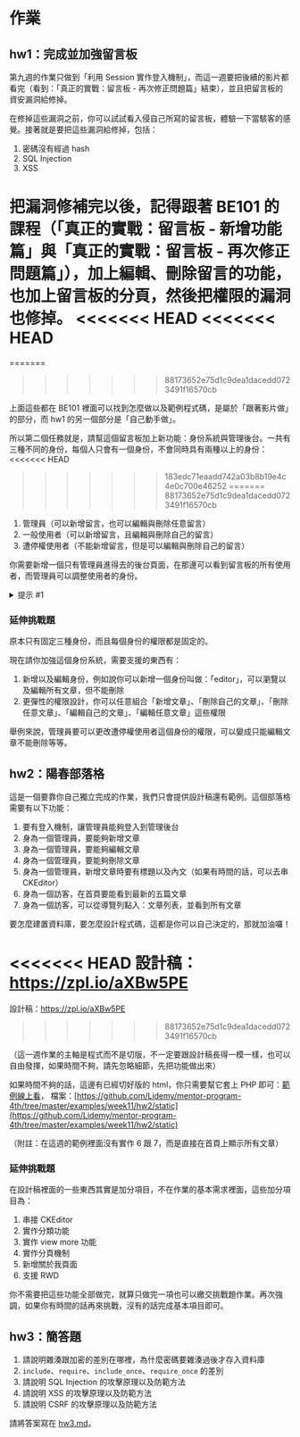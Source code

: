 # 作業

## hw1：完成並加強留言板

第九週的作業只做到「利用 Session 實作登入機制」，而這一週要把後續的影片都看完（看到：「真正的實戰：留言板 - 再次修正問題篇」結束），並且把留言板的資安漏洞給修掉。

在修掉這些漏洞之前，你可以試試看入侵自己所寫的留言板，體驗一下當駭客的感覺。接著就是要把這些漏洞給修掉，包括：

1. 密碼沒有經過 hash
2. SQL Injection
3. XSS

把漏洞修補完以後，記得跟著 BE101 的課程（「真正的實戰：留言板 - 新增功能篇」與「真正的實戰：留言板 - 再次修正問題篇」），加上編輯、刪除留言的功能，也加上留言板的分頁，然後把權限的漏洞也修掉。
<<<<<<< HEAD
<<<<<<< HEAD
=======
=======
>>>>>>> 88173652e75d1c9dea1dacedd0723491f16570cb

上面這些都在 BE101 裡面可以找到怎麼做以及範例程式碼，是屬於「跟著影片做」的部分，而 hw1 的另一個部分是「自己動手做」。

所以第二個任務就是，請幫這個留言板加上新功能：身份系統與管理後台。一共有三種不同的身份，每個人只會有一個身份，不會同時具有兩種以上的身份：
<<<<<<< HEAD
>>>>>>> 183edc71eaadd742a03b8b19e4c4e0c700e46252
=======
>>>>>>> 88173652e75d1c9dea1dacedd0723491f16570cb

1. 管理員（可以新增留言，也可以編輯與刪除任意留言）
2. 一般使用者（可以新增留言，且編輯與刪除自己的留言）
3. 遭停權使用者（不能新增留言，但是可以編輯與刪除自己的留言）

你需要新增一個只有管理員進得去的後台頁面，在那邊可以看到留言板的所有使用者，而管理員可以調整使用者的身份。

<details>
  <summary>提示 #1</summary>
  可以在 users table 裡面新增一個叫做 role 的欄位
  裡面存放使用者的身份，資料格式可以自訂，例如說你可以存成數字
  1 代表一般使用者，0 代表被停權的使用者，2 代表 admin 之類的
  也可以用字串或是 ENUM 來存
</details>

### 延伸挑戰題

原本只有固定三種身份，而且每個身份的權限都是固定的。

現在請你加強這個身份系統，需要支援的東西有：

1. 新增以及編輯身份，例如說你可以新增一個身份叫做：「editor」，可以瀏覽以及編輯所有文章，但不能刪除
2. 更彈性的權限設計，你可以任意組合「新增文章」、「刪除自己的文章」、「刪除任意文章」、「編輯自己的文章」、「編輯任意文章」這些權限

舉例來說，管理員要可以更改遭停權使用者這個身份的權限，可以變成只能編輯文章不能刪除等等。

## hw2：陽春部落格

這是一個要靠你自己獨立完成的作業，我們只會提供設計稿還有範例。這個部落格需要有以下功能：

1. 要有登入機制，讓管理員能夠登入到管理後台
2. 身為一個管理員，要能夠新增文章
3. 身為一個管理員，要能夠編輯文章
4. 身為一個管理員，要能夠刪除文章
5. 身為一個管理員，新增文章時要有標題以及內文（如果有時間的話，可以去串 CKEditor）
6. 身為一個訪客，在首頁要能看到最新的五篇文章
7. 身為一個訪客，可以從導覽列點入：文章列表，並看到所有文章

要怎麼建置資料庫，要怎麼設計程式碼，這都是你可以自己決定的，那就加油囉！

<<<<<<< HEAD
設計稿：https://zpl.io/aXBw5PE
=======
設計稿：https://zpl.io/aXBw5PE 
>>>>>>> 88173652e75d1c9dea1dacedd0723491f16570cb

（這一週作業的主軸是程式而不是切版，不一定要跟設計稿長得一模一樣，也可以自由發揮，如果時間不夠，請先忽略細節，先把功能做出來）

如果時間不夠的話，這邊有已經切好版的 html，你只需要幫它套上 PHP 即可：[範例線上看](https://lidemy.github.io/mentor-program-4th/examples/week11/hw2/static/index.html)，
檔案：[https://github.com/Lidemy/mentor-program-4th/tree/master/examples/week11/hw2/static](https://github.com/Lidemy/mentor-program-4th/tree/master/examples/week11/hw2/static)

（附註：在這週的範例裡面沒有實作 6 跟 7，而是直接在首頁上顯示所有文章）

### 延伸挑戰題

在設計稿裡面的一些東西其實是加分項目，不在作業的基本需求裡面，這些加分項目為：

1. 串接 CKEditor
2. 實作分類功能
3. 實作 view more 功能
4. 實作分頁機制
5. 新增關於我頁面
6. 支援 RWD

你不需要把這些功能全部做完，就算只做完一項也可以繳交挑戰題作業。再次強調，如果你有時間的話再來挑戰，沒有的話完成基本項目即可。

## hw3：簡答題

1. 請說明雜湊跟加密的差別在哪裡，為什麼密碼要雜湊過後才存入資料庫
2. `include`、`require`、`include_once`、`require_once` 的差別
3. 請說明 SQL Injection 的攻擊原理以及防範方法
4. 請說明 XSS 的攻擊原理以及防範方法
5. 請說明 CSRF 的攻擊原理以及防範方法

請將答案寫在 [hw3.md](hw3.md)。
